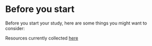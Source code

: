 # Before you start

Before you start your study, here are some things you might want to consider:

Resources currently collected [here](11-programming.md)

<!--
* [Reproducibility]
* [Ethics and consent forms]
* [Code and data management] Programming resources currently [here](programming.md#Programming).
 * [Code management]
 * [Version control]
 * [Coding style]
  * [Avoid selective debugging: unit tests, positive and negative control]
 * [Data management]
   * [BIDS]
   * [Datalad]
   * [Documentation]

-->
